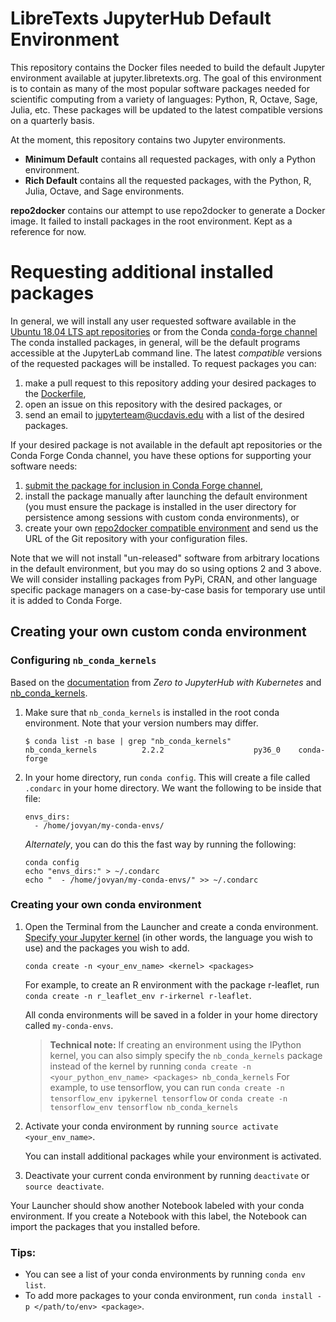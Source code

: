 # LibreTexts JupyterHub Default Environment

This repository contains the Docker files needed to build the default Jupyter
environment available at jupyter.libretexts.org. The goal of this environment
is to contain as many of the most popular software packages needed for
scientific computing from a variety of languages: Python, R, Octave, Sage,
Julia, etc. These packages will be updated to the latest compatible versions on
a quarterly basis.

At the moment, this repository contains two Jupyter environments.

* **Minimum Default** contains all requested packages,
with only a Python environment.
* **Rich Default** contains all the requested packages,
with the Python, R, Julia, Octave, and Sage environments.

**repo2docker** contains our attempt to use repo2docker to generate
a Docker image. It failed to install packages in the root environment.
Kept as a reference for now.

# Requesting additional installed packages

In general, we will install any user requested software available in the
[Ubuntu 18.04 LTS apt repositories](https://packages.ubuntu.com/bionic/) or
from the Conda [conda-forge channel](https://conda-forge.org/feedstocks/) The
conda installed packages, in general, will be the default programs accessible
at the JupyterLab command line. The latest *compatible* versions of the
requested packages will be installed. To request packages you can:

1. make a pull request to this repository adding your desired packages to the
   [Dockerfile](https://github.com/LibreTexts/default-env/blob/master/rich-default/Dockerfile),
2. open an issue on this repository with the desired packages, or
3. send an email to jupyterteam@ucdavis.edu with a list of the desired packages.

If your desired package is not available in the default apt repositories or the
Conda Forge Conda channel, you have these options for supporting your software
needs:

1. [submit the package for inclusion in Conda Forge channel](https://conda-forge.org/#contribute),
2. install the package manually after launching the default environment (you
   must ensure the package is installed in the user directory for persistence
   among sessions with custom conda environments), or
3. create your own [repo2docker compatible
   environment](https://repo2docker.readthedocs.io/en/latest/config_files.html)
   and send us the URL of the Git repository with your configuration files.

Note that we will not install "un-released" software from arbitrary locations
in the default environment, but you may do so using options 2 and 3 above. We
will consider installing packages from PyPi, CRAN, and other language specific
package managers on a case-by-case basis for temporary use until it is added to
Conda Forge.

## Creating your own custom conda environment

### Configuring `nb_conda_kernels`
Based on the [documentation](https://zero-to-jupyterhub.readthedocs.io/en/latest/user-environment.html?highlight=conda%20environments#allow-users-to-create-their-own-conda-environments-for-notebooks)
from *Zero to JupyterHub with Kubernetes* and 
[nb_conda_kernels](https://github.com/Anaconda-Platform/nb_conda_kernels).

1. Make sure that `nb_conda_kernels` is installed in the root conda
environment. Note that your version numbers may differ.
   ```
   $ conda list -n base | grep "nb_conda_kernels"
   nb_conda_kernels          2.2.2                    py36_0    conda-forge
   ```

1. In your home directory, run `conda config`. This will create a file called
`.condarc` in your home directory. We want the following to be inside that file:
   ```
   envs_dirs:
     - /home/jovyan/my-conda-envs/
   ```

   *Alternately*, you can do this the fast way by running the following:
   ```
   conda config
   echo "envs_dirs:" > ~/.condarc 
   echo "  - /home/jovyan/my-conda-envs/" >> ~/.condarc
   ```

### Creating your own conda environment

1. Open the Terminal from the Launcher and create a conda environment.
   [Specify your Jupyter kernel](https://github.com/jupyter/jupyter/wiki/Jupyter-kernels) 
   (in other words, the language you wish to use) and the packages 
   you wish to add.
   ```
   conda create -n <your_env_name> <kernel> <packages>
   ```
   For example, to create an R environment with the package r-leaflet, run
   `conda create -n r_leaflet_env r-irkernel r-leaflet`.
   
   All conda environments will be saved in a folder in
   your home directory called `my-conda-envs`.
   
   > **Technical note:** If creating an environment using the IPython kernel,
     you can also simply specify the `nb_conda_kernels` package instead
     of the kernel by running 
     `conda create -n <your_python_env_name> <packages> nb_conda_kernels`
     For example, to use tensorflow, you can run 
     `conda create -n tensorflow_env ipykernel tensorflow` or
     `conda create -n tensorflow_env tensorflow nb_conda_kernels`

1. Activate your conda environment by running 
`source activate <your_env_name>`.

   You can install additional packages while your environment is
activated.

1. Deactivate your current conda environment by running
`deactivate` or `source deactivate`.

Your Launcher should show another Notebook labeled with your
conda environment. If you create a Notebook with this label,
the Notebook can import the packages that you installed before.

### Tips:
* You can see a list of your conda environments by running
`conda env list`.
* To add more packages to your conda environment, run
`conda install -p </path/to/env> <package>`.
